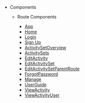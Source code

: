 * Components

  * Route Components

    * [App](RouteComponents/App)
    * [Home](RouteComponents/Home)
    * [Login](RouteComponents/Login)
    * [Sign Up](RouteComponents/SignUp)
    * [ActivitySetOverview](RouteComponents/ActivitySetOverview)
    * [ActivitySets](RouteComponents/ActivitySets)
    * [EditActivity](RouteComponents/EditActivity)
    * [EditActivitySet](RouteComponents/EditActivitySet)
    * [EditActivitySetParentRoute](RouteComponents/EditActivitySetParentRoute)
    * [ForgotPassword](RouteComponents/ForgotPassword)
    * [Manage](RouteComponents/Manage)
    * [UserGuide](RouteComponents/UserGuide)
    * [ViewActivity](RouteComponents/ViewActivity)
    * [ViewActivityUser](RouteComponents/ViewActivityUser)
